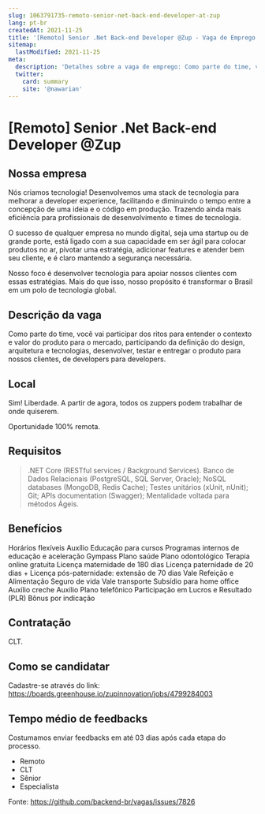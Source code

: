 ```yaml
---
slug: 1063791735-remoto-senior-net-back-end-developer-at-zup
lang: pt-br
createdAt: 2021-11-25
title: '[Remoto] Senior .Net Back-end Developer @Zup - Vaga de Emprego'
sitemap:
  lastModified: 2021-11-25
meta:
  description: 'Detalhes sobre a vaga de emprego: Como parte do time, você vai participar dos ritos para entender o contexto e valor do produto para o mercado, participando da definição do design, arquitetura e tecnologias, desenvolver, testar e entregar o produto para nossos clientes, de developers para developers.'
  twitter:
    card: summary
    site: '@nawarian'
---
```


# [Remoto] Senior .Net Back-end Developer @Zup

## Nossa empresa

Nós criamos tecnologia!
Desenvolvemos uma stack de tecnologia para melhorar a developer experience, facilitando e diminuindo o tempo entre a concepção de uma ideia e o código em produção. Trazendo ainda mais eficiência para profissionais de desenvolvimento e times de tecnologia.

O sucesso de qualquer empresa no mundo digital, seja uma startup ou de grande porte, está ligado com a sua capacidade em ser ágil para colocar produtos no ar, pivotar uma estratégia, adicionar features e atender bem seu cliente, e é claro mantendo a segurança necessária.

Nosso foco é desenvolver tecnologia para apoiar nossos clientes com essas estratégias. Mais do que isso, nosso propósito é transformar o Brasil em um polo de tecnologia global.

## Descrição da vaga

Como parte do time, você vai participar dos ritos para entender o contexto e valor do produto para o mercado, participando da definição do design, arquitetura e tecnologias, desenvolver, testar e entregar o produto para nossos clientes, de developers para developers.

## Local

Sim! Liberdade.
A partir de agora, todos os zuppers podem trabalhar de onde quiserem.

Oportunidade 100% remota.

## Requisitos

> .NET Core (RESTful services / Background Services).
> Banco de Dados Relacionais (PostgreSQL, SQL Server, Oracle);
> NoSQL databases (MongoDB, Redis Cache);
> Testes unitários (xUnit, nUnit);
> Git;
> APIs documentation (Swagger);
> Mentalidade voltada para métodos Ágeis.

## Benefícios

Horários flexíveis
Auxílio Educação para cursos
Programas internos de educação e aceleração
Gympass
Plano saúde
Plano odontológico
Terapia online gratuita
Licença maternidade de 180 dias
Licença paternidade de 20 dias + Licença pós-paternidade: extensão de 70 dias
Vale Refeição e Alimentação
Seguro de vida
Vale transporte
Subsídio para home office
Auxílio creche
Auxílio Plano telefônico
Participação em Lucros e Resultado (PLR)
Bônus por indicação

## Contratação

CLT.

## Como se candidatar

Cadastre-se através do link: https://boards.greenhouse.io/zupinnovation/jobs/4799284003

## Tempo médio de feedbacks

Costumamos enviar feedbacks em até 03 dias após cada etapa do processo.


- Remoto
- CLT
- Sênior
- Especialista




Fonte: https://github.com/backend-br/vagas/issues/7826